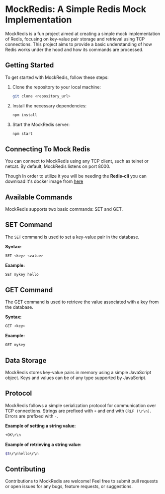 # MockRedis: A Simple Redis Mock Implementation

MockRedis is a fun project aimed at creating a simple mock implementation of Redis, focusing on key-value pair storage and retrieval using TCP connections. This project aims to provide a basic understanding of how Redis works under the hood and how its commands are processed.

## Getting Started

To get started with MockRedis, follow these steps:

1. Clone the repository to your local machine:

   ```bash
   git clone <repository_url>
   ```

2. Install the necessary dependencies:

   ```bash
   npm install
   ```

3. Start the MockRedis server:

   ```bash
   npm start
   ```

## Connecting To Mock Redis

You can connect to MockRedis using any TCP client, such as telnet or netcat. By default, MockRedis listens on port 8000.

Though In order to utilize it you will be needing the **Redis-cli** you can download it's docker image from [here](https://redis.io/docs/latest/operate/oss_and_stack/install/install-stack/docker/)

## Available Commands

MockRedis supports two basic commands: SET and GET.

## SET Command

The `SET` command is used to set a key-value pair in the database.

**Syntax:**

```bash
SET <key> <value>
```

**Example:**

```bash
SET mykey hello
```

## GET Command

The GET command is used to retrieve the value associated with a key from the database.

**Syntax:**

```bash
GET <key>
```

**Example:**

```bash
GET mykey
```

## Data Storage

MockRedis stores key-value pairs in memory using a simple JavaScript object. Keys and values can be of any type supported by JavaScript.

## Protocol

MockRedis follows a simple serialization protocol for communication over TCP connections. Strings are prefixed with `+` and end with `CRLF (\r\n)`. Errors are prefixed with `-`.

**Example of setting a string value:**

```bash
+OK\r\n
```

**Example of retrieving a string value:**

```bash
$5\r\nhello\r\n
```

## Contributing

Contributions to MockRedis are welcome! Feel free to submit pull requests or open issues for any bugs, feature requests, or suggestions.
